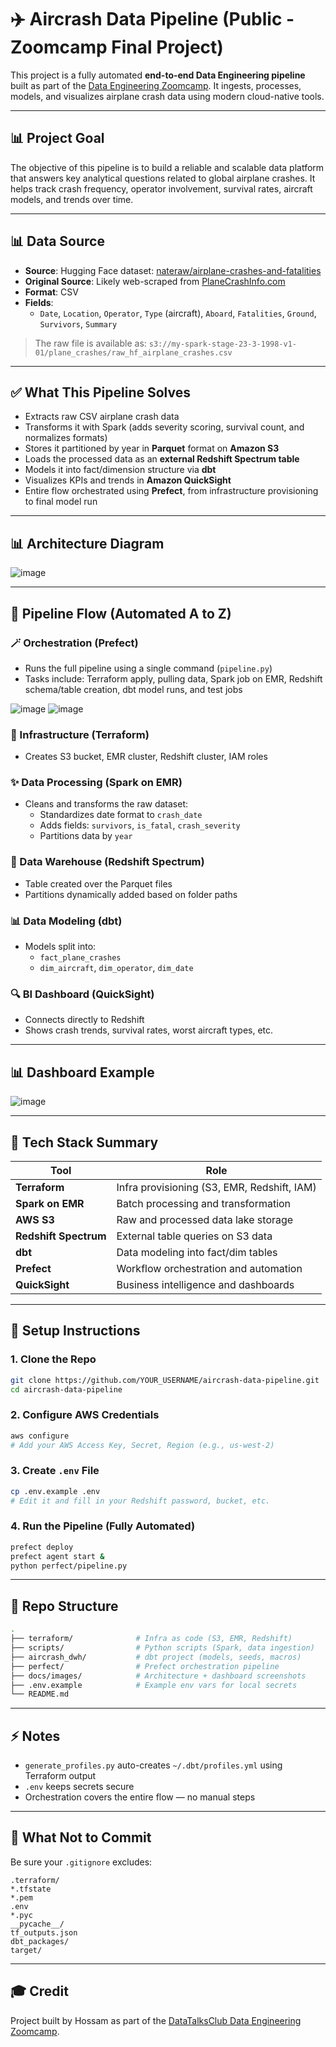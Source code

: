 # ✈️ Aircrash Data Pipeline (Public - Zoomcamp Final Project)

This project is a fully automated **end-to-end Data Engineering pipeline** built as part of the [Data Engineering Zoomcamp](https://github.com/DataTalksClub/data-engineering-zoomcamp). It ingests, processes, models, and visualizes airplane crash data using modern cloud-native tools.

---

## 📊 Project Goal

The objective of this pipeline is to build a reliable and scalable data platform that answers key analytical questions related to global airplane crashes. It helps track crash frequency, operator involvement, survival rates, aircraft models, and trends over time.

---

## 📊 Data Source

- **Source**: Hugging Face dataset: [nateraw/airplane-crashes-and-fatalities](https://huggingface.co/datasets/nateraw/airplane-crashes-and-fatalities)
- **Original Source**: Likely web-scraped from [PlaneCrashInfo.com](http://www.planecrashinfo.com/)
- **Format**: CSV
- **Fields**:
  - `Date`, `Location`, `Operator`, `Type` (aircraft), `Aboard`, `Fatalities`, `Ground`, `Survivors`, `Summary`

> The raw file is available as:
`s3://my-spark-stage-23-3-1998-v1-01/plane_crashes/raw_hf_airplane_crashes.csv`

---

## ✅ What This Pipeline Solves

- Extracts raw CSV airplane crash data
- Transforms it with Spark (adds severity scoring, survival count, and normalizes formats)
- Stores it partitioned by year in **Parquet** format on **Amazon S3**
- Loads the processed data as an **external Redshift Spectrum table**
- Models it into fact/dimension structure via **dbt**
- Visualizes KPIs and trends in **Amazon QuickSight**
- Entire flow orchestrated using **Prefect**, from infrastructure provisioning to final model run

---

## 📊 Architecture Diagram

![image](https://github.com/user-attachments/assets/1bba02b7-1333-4713-a554-769805aa47c5)


---

## 🚀 Pipeline Flow (Automated A to Z)

### 🪄 Orchestration (Prefect)
- Runs the full pipeline using a single command (`pipeline.py`)
- Tasks include: Terraform apply, pulling data, Spark job on EMR, Redshift schema/table creation, dbt model runs, and test jobs

![image](https://github.com/user-attachments/assets/3c754791-6a4f-443e-9899-9c188d02f556)
![image](https://github.com/user-attachments/assets/f9f3643d-9d5b-4289-a576-f26da27465cf)

### 🚧 Infrastructure (Terraform)
- Creates S3 bucket, EMR cluster, Redshift cluster, IAM roles

### ✨ Data Processing (Spark on EMR)
- Cleans and transforms the raw dataset:
  - Standardizes date format to `crash_date`
  - Adds fields: `survivors`, `is_fatal`, `crash_severity`
  - Partitions data by `year`

### 📑 Data Warehouse (Redshift Spectrum)
- Table created over the Parquet files
- Partitions dynamically added based on folder paths

### 📊 Data Modeling (dbt)
- Models split into:
  - `fact_plane_crashes`
  - `dim_aircraft`, `dim_operator`, `dim_date`

### 🔍 BI Dashboard (QuickSight)
- Connects directly to Redshift
- Shows crash trends, survival rates, worst aircraft types, etc.

---

## 📊 Dashboard Example

![image](https://github.com/user-attachments/assets/1f71c80f-642e-4dbd-9ff9-2faea8658da8)


---

## 🤹 Tech Stack Summary

| Tool | Role |
|------|------|
| **Terraform** | Infra provisioning (S3, EMR, Redshift, IAM) |
| **Spark on EMR** | Batch processing and transformation |
| **AWS S3** | Raw and processed data lake storage |
| **Redshift Spectrum** | External table queries on S3 data |
| **dbt** | Data modeling into fact/dim tables |
| **Prefect** | Workflow orchestration and automation |
| **QuickSight** | Business intelligence and dashboards |

---

## 🔧 Setup Instructions

### 1. Clone the Repo
```bash
git clone https://github.com/YOUR_USERNAME/aircrash-data-pipeline.git
cd aircrash-data-pipeline
```

### 2. Configure AWS Credentials
```bash
aws configure
# Add your AWS Access Key, Secret, Region (e.g., us-west-2)
```

### 3. Create `.env` File
```bash
cp .env.example .env
# Edit it and fill in your Redshift password, bucket, etc.
```

### 4. Run the Pipeline (Fully Automated)
```bash
prefect deploy
prefect agent start &
python perfect/pipeline.py
```

---

## 📂 Repo Structure

```bash
.
├── terraform/              # Infra as code (S3, EMR, Redshift)
├── scripts/                # Python scripts (Spark, data ingestion)
├── aircrash_dwh/           # dbt project (models, seeds, macros)
├── perfect/                # Prefect orchestration pipeline
├── docs/images/            # Architecture + dashboard screenshots
├── .env.example            # Example env vars for local secrets
└── README.md
```

---

## ⚡ Notes

- `generate_profiles.py` auto-creates `~/.dbt/profiles.yml` using Terraform output
- `.env` keeps secrets secure
- Orchestration covers the entire flow — no manual steps

---

## 🚫 What Not to Commit

Be sure your `.gitignore` excludes:
```
.terraform/
*.tfstate
*.pem
.env
*.pyc
__pycache__/
tf_outputs.json
dbt_packages/
target/
```

---

## 🎓 Credit
Project built by Hossam as part of the [DataTalksClub Data Engineering Zoomcamp](https://github.com/DataTalksClub/data-engineering-zoomcamp).

